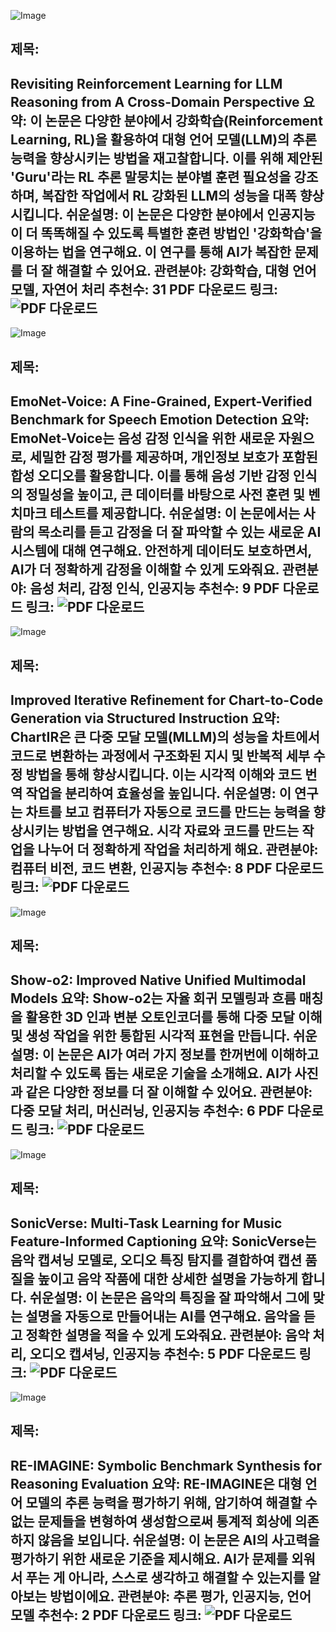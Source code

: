 ![Image](https://cdn-thumbnails.huggingface.co/social-thumbnails/papers/2506.14965.png)
## 제목:
Revisiting Reinforcement Learning for LLM Reasoning from A Cross-Domain Perspective
**요약**:
이 논문은 다양한 분야에서 강화학습(Reinforcement Learning, RL)을 활용하여 대형 언어 모델(LLM)의 추론 능력을 향상시키는 방법을 재고찰합니다. 이를 위해 제안된 'Guru'라는 RL 추론 말뭉치는 분야별 훈련 필요성을 강조하며, 복잡한 작업에서 RL 강화된 LLM의 성능을 대폭 향상시킵니다.
**쉬운설명**:
이 논문은 다양한 분야에서 인공지능이 더 똑똑해질 수 있도록 특별한 훈련 방법인 '강화학습'을 이용하는 법을 연구해요. 이 연구를 통해 AI가 복잡한 문제를 더 잘 해결할 수 있어요.
**관련분야**:
강화학습, 대형 언어 모델, 자연어 처리
**추천수**:
31
**PDF 다운로드 링크**: ![PDF 다운로드](https://arxiv.org/pdf/2506.14965)
---

![Image](https://cdn-thumbnails.huggingface.co/social-thumbnails/papers/2506.09827.png)
## 제목:
EmoNet-Voice: A Fine-Grained, Expert-Verified Benchmark for Speech Emotion Detection
**요약**:
EmoNet-Voice는 음성 감정 인식을 위한 새로운 자원으로, 세밀한 감정 평가를 제공하며, 개인정보 보호가 포함된 합성 오디오를 활용합니다. 이를 통해 음성 기반 감정 인식의 정밀성을 높이고, 큰 데이터를 바탕으로 사전 훈련 및 벤치마크 테스트를 제공합니다.
**쉬운설명**:
이 논문에서는 사람의 목소리를 듣고 감정을 더 잘 파악할 수 있는 새로운 AI 시스템에 대해 연구해요. 안전하게 데이터도 보호하면서, AI가 더 정확하게 감정을 이해할 수 있게 도와줘요.
**관련분야**:
음성 처리, 감정 인식, 인공지능
**추천수**:
9
**PDF 다운로드 링크**: ![PDF 다운로드](https://arxiv.org/pdf/2506.09827)
---

![Image](https://cdn-thumbnails.huggingface.co/social-thumbnails/papers/2506.14837.png)
## 제목:
Improved Iterative Refinement for Chart-to-Code Generation via Structured Instruction
**요약**:
ChartIR은 큰 다중 모달 모델(MLLM)의 성능을 차트에서 코드로 변환하는 과정에서 구조화된 지시 및 반복적 세부 수정 방법을 통해 향상시킵니다. 이는 시각적 이해와 코드 번역 작업을 분리하여 효율성을 높입니다.
**쉬운설명**:
이 연구는 차트를 보고 컴퓨터가 자동으로 코드를 만드는 능력을 향상시키는 방법을 연구해요. 시각 자료와 코드를 만드는 작업을 나누어 더 정확하게 작업을 처리하게 해요.
**관련분야**:
컴퓨터 비전, 코드 변환, 인공지능
**추천수**:
8
**PDF 다운로드 링크**: ![PDF 다운로드](https://arxiv.org/pdf/2506.14837)
---

![Image](https://cdn-thumbnails.huggingface.co/social-thumbnails/papers/2506.15564.png)
## 제목:
Show-o2: Improved Native Unified Multimodal Models
**요약**:
Show-o2는 자율 회귀 모델링과 흐름 매칭을 활용한 3D 인과 변분 오토인코더를 통해 다중 모달 이해 및 생성 작업을 위한 통합된 시각적 표현을 만듭니다.
**쉬운설명**:
이 논문은 AI가 여러 가지 정보를 한꺼번에 이해하고 처리할 수 있도록 돕는 새로운 기술을 소개해요. AI가 사진과 같은 다양한 정보를 더 잘 이해할 수 있어요.
**관련분야**:
다중 모달 처리, 머신러닝, 인공지능
**추천수**:
6
**PDF 다운로드 링크**: ![PDF 다운로드](https://arxiv.org/pdf/2506.15564)
---

![Image](https://cdn-thumbnails.huggingface.co/social-thumbnails/papers/2506.15154.png)
## 제목:
SonicVerse: Multi-Task Learning for Music Feature-Informed Captioning
**요약**:
SonicVerse는 음악 캡셔닝 모델로, 오디오 특징 탐지를 결합하여 캡션 품질을 높이고 음악 작품에 대한 상세한 설명을 가능하게 합니다.
**쉬운설명**:
이 논문은 음악의 특징을 잘 파악해서 그에 맞는 설명을 자동으로 만들어내는 AI를 연구해요. 음악을 듣고 정확한 설명을 적을 수 있게 도와줘요.
**관련분야**:
음악 처리, 오디오 캡셔닝, 인공지능
**추천수**:
5
**PDF 다운로드 링크**: ![PDF 다운로드](https://arxiv.org/pdf/2506.15154)
---

![Image](https://cdn-thumbnails.huggingface.co/social-thumbnails/papers/2506.15455.png)
## 제목:
RE-IMAGINE: Symbolic Benchmark Synthesis for Reasoning Evaluation
**요약**:
RE-IMAGINE은 대형 언어 모델의 추론 능력을 평가하기 위해, 암기하여 해결할 수 없는 문제들을 변형하여 생성함으로써 통계적 회상에 의존하지 않음을 보입니다.
**쉬운설명**:
이 논문은 AI의 사고력을 평가하기 위한 새로운 기준을 제시해요. AI가 문제를 외워서 푸는 게 아니라, 스스로 생각하고 해결할 수 있는지를 알아보는 방법이에요.
**관련분야**:
추론 평가, 인공지능, 언어 모델
**추천수**:
2
**PDF 다운로드 링크**: ![PDF 다운로드](https://arxiv.org/pdf/2506.15455)
---